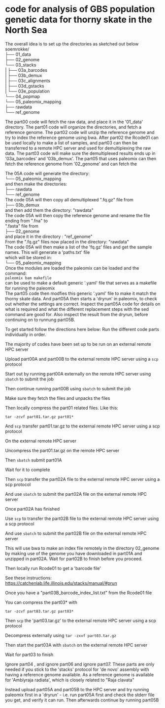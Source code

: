 # code for analysis of GBS population genetic data for thorny skate in the North Sea

 The overall idea is to set up the directories as sketched out below
 soemrokke/<br/>
 ├── 01_data<br/>
 ├── 02_genome<br/>
 └── 03_stacks<br/>
 |   ├── 03a_barcodes<br/>
 |   ├── 03b_demux<br/>
 |   ├── 03c_alignments<br/>
 |   ├── 03d_gstacks<br/>
 |   └── 03e_population<br/>
 └── 04_popmap<br/>
 └── 05_paleomix_mapping<br/>
 	├── rawdata<br/>
 	└── ref_genome<br/>

 The part00 code will fetch the raw data, and place it in the '01_data' directory. The part01 code will organize the directories, and fetch a reference genome. The part02 code will unzip the reference genome and try to index the reference genome using bwa. After part02 the Rcode01 can be used locally to make a list of samples, and part03 can then be transferred to a remote HPC server and used for demultiplexing the raw data. The part03 code will make sure the demultiplexed results ends up in '03a_barcodes' and '03b_demux'. The part05 that uses paleomix can then fetch the reference genome from '02_genome' and can fetch the 

 The 05A code will generate the directory:<br/>
 └── 05_paleomix_mapping<br/>
  and then make the directories:<br/>
 	├── rawdata<br/>
 	└── ref_genome<br/>
 The code 05A will then copy all demultiplexed ".fq.gz" file from<br/>
     ├── 03b_demux<br/>
 and then add them the directory: "rawdata"<br/>
 The code 05A will then copy the reference genome and rename the file ending from ".fna" to<br/> ".fasta" file from<br/>
 ├── 02_genome<br/>
 and place it in the directory : "ref_genome"<br/>
  From the ".fq.gz" files now placed in the directory: "rawdata"<br/>
  The code 05A will then make a list of the 'fq.gz' files and get the sample names. This will generate a 'paths.txt' file<br/>
  which will be stored in:<br/> 
 └── 05_paleomix_mapping<br/>
  Once the modules are loaded the paleomix can be loaded and the command: <br/>
  `paleomix bam makefile`<br/>
  can be used to make a default generic '.yaml' file that serves as a makefile for running the paleomix<br/>
  The part05 code then modfies this generic '.yaml' file to make it match the thorny skate data. And part05A then starts a 'dryrun' in paleomix, to check out whether the settings are correct. Inspect the part05A code for details on what is required and what the different replacement steps with the sed command are good for. Also inspect the result from the dryrun, before continuing on to runnung part05B. 

To get started follow the directions here below:
Run the different code parts individually in order.

The majority of codes have been set up to be run on an external remote HPC server

Upload part00A and part00B to the external remote HPC server using a `scp` protocol

Start out by running part00A externally on the remote HPC server using `sbatch` to submit the job

Then continue running part00B using `sbatch` to submit the job

Make sure they fetch the files and unpacks the files

Then locally compress the part01 related files. Like this:

`tar -zcvf part01.tar.gz part01*`

And `scp` transfer part01.tar.gz to the  external remote HPC server using a scp protocol

On the external remote HPC server 

Uncompress the part01.tar.gz on the remote HPC server

Then `sbatch` submit part01A

Wait for it to complete

Then `scp` transfer the part02A file to the  external remote HPC server using a scp protocol

And use `sbatch` to submit the part02A file on the external remote HPC server

Once part02A has finished 

Use `scp` to transfer the part02B file to the external remote HPC server using a scp protocol

And use `sbatch` to submit the part02B file on the external remote HPC server

This will use bwa to make an index file remotely in the directory 02_genome by making use of the genome you have downloaded in part01A and unzipped in part02A. Wait for part02B to finish before you proceed.

Then locally run Rcode01 to get a 'barcode file'

See these instructions:
https://catchenlab.life.illinois.edu/stacks/manual/#prun

Once you have a "part03B_barcode_index_list.txt" from the Rcode01 file

You can compress the part03* with

`tar -zcvf part03.tar.gz part03*`

Then `scp` the 'part03.tar.gz' to the  external remote HPC server using a scp protocol

Decompress externally using `tar -zxvf part03.tar.gz`

Then start the part03A with `sbatch` on the external remote HPC server

Wait for part03 to finish


Ignore part04 , and ignore part06 and ignore part07. These parts are only needed if you stick to the 'stacks' protocol for 'de novo' assembly with having a reference genome available. As a reference genome is available for 'Amblyraja radiata', which is closely related to "Raja clavata" 

Instead upload part05A and part05B to the HPC server and try running paleomix first in a 'dryrun' - i.e. run part05A  first and check the stderr file you get, and verify it can run. Then afterwards continue by running part05B







